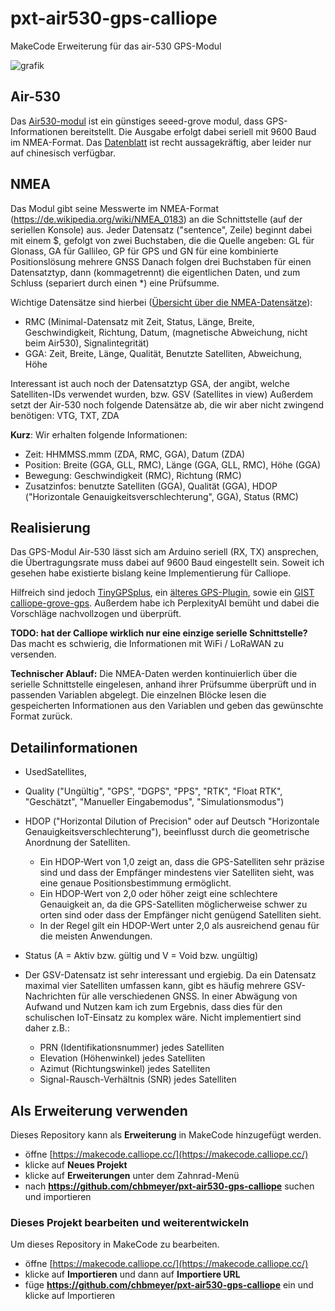 # pxt-air530-gps-calliope
MakeCode Erweiterung für das air-530 GPS-Modul

![grafik](https://github.com/user-attachments/assets/afce1c66-bf7c-4262-9194-4c8be8d8fd62)

## Air-530
Das [Air530-modul](https://wiki.seeedstudio.com/Grove-GPS-Air530/) ist ein günstiges seeed-grove modul, dass GPS-Informationen bereitstellt.
Die Ausgabe erfolgt dabei seriell mit 9600 Baud im NMEA-Format.
Das [Datenblatt](https://files.seeedstudio.com/wiki/Grove-GPS_Air_530/Air530_GPS_User_Booklet.V1.7.pdf) ist recht aussagekräftig, aber leider nur auf chinesisch verfügbar.

## NMEA
Das Modul gibt seine Messwerte im NMEA-Format (https://de.wikipedia.org/wiki/NMEA_0183) an die Schnittstelle (auf der seriellen Konsole) aus.
Jeder Datensatz ("sentence", Zeile) beginnt dabei mit einem $, gefolgt von zwei Buchstaben, die die Quelle angeben: GL für Glonass, GA für Gallileo, GP für GPS und GN für eine kombinierte Positionslösung mehrere GNSS
Danach folgen drei Buchstaben für einen Datensatztyp, dann (kommagetrennt) die eigentlichen Daten, und zum Schluss (separiert durch einen *) eine Prüfsumme.

Wichtige Datensätze sind hierbei ([Übersicht über die NMEA-Datensätze](https://www.nmea.de/nmea0183datensaetze.html)):
- RMC (Minimal-Datensatz mit Zeit, Status, Länge, Breite, Geschwindigkeit, Richtung, Datum, (magnetische Abweichung, nicht beim Air530), Signalintegrität)
- GGA: Zeit, Breite, Länge, Qualität, Benutzte Satelliten, Abweichung, Höhe

Interessant ist auch noch der Datensatztyp GSA, der angibt, welche Satelliten-IDs verwendet wurden, bzw. GSV (Satellites in view)
Außerdem setzt der Air-530 noch folgende Datensätze ab, die wir aber nicht zwingend benötigen: VTG, TXT, ZDA

**Kurz**: Wir erhalten folgende Informationen:
- Zeit: HHMMSS.mmm (ZDA, RMC, GGA), Datum (ZDA)
- Position: Breite (GGA, GLL, RMC), Länge (GGA, GLL, RMC), Höhe (GGA)
- Bewegung: Geschwindigkeit (RMC), Richtung (RMC)
- Zusatzinfos: benutzte Satelliten (GGA), Qualität (GGA), HDOP ("Horizontale Genauigkeitsverschlechterung", GGA), Status (RMC)

## Realisierung
Das GPS-Modul Air-530 lässt sich am Arduino seriell (RX, TX) ansprechen, die Übertragungsrate muss dabei auf 9600 Baud eingestellt sein.
Soweit ich gesehen habe existierte bislang keine Implementierung für Calliope.

Hilfreich sind jedoch [TinyGPSplus](https://github.com/mikalhart/TinyGPSPlus), ein [älteres GPS-Plugin](https://github.com/ElectronicCats/pxt-gps), sowie ein [GIST calliope-grove-gps](https://gist.github.com/kvico/92969f73c60c709bbcdb728514f62552).
Außerdem habe ich PerplexityAI bemüht und dabei die Vorschläge nachvollzogen und überprüft.

**TODO: hat der Calliope wirklich nur eine einzige serielle Schnittstelle?**
Das macht es schwierig, die Informationen mit WiFi / LoRaWAN zu versenden.

**Technischer Ablauf:**
Die NMEA-Daten werden kontinuierlich über die serielle Schnittstelle eingelesen, anhand ihrer Prüfsumme überprüft und in passenden Variablen abgelegt.
Die einzelnen Blöcke lesen die gespeicherten Informationen aus den Variablen und geben das gewünschte Format zurück.

## Detailinformationen
- UsedSatellites,
- Quality ("Ungültig", "GPS", "DGPS", "PPS", "RTK", "Float RTK", "Geschätzt", "Manueller Eingabemodus", "Simulationsmodus")
- HDOP ("Horizontal Dilution of Precision" oder auf Deutsch "Horizontale Genauigkeitsverschlechterung"), beeinflusst durch die geometrische Anordnung der Satelliten.
   - Ein HDOP-Wert von 1,0 zeigt an, dass die GPS-Satelliten sehr präzise sind und dass der Empfänger mindestens vier Satelliten sieht, was eine genaue Positionsbestimmung ermöglicht.
   - Ein HDOP-Wert von 2,0 oder höher zeigt eine schlechtere Genauigkeit an, da die GPS-Satelliten möglicherweise schwer zu orten sind oder dass der Empfänger nicht genügend Satelliten sieht.
   - In der Regel gilt ein HDOP-Wert unter 2,0 als ausreichend genau für die meisten Anwendungen.
- Status (A = Aktiv bzw. gültig und V = Void bzw. ungültig)

- Der GSV-Datensatz ist sehr interessant und ergiebig. Da ein Datensatz maximal vier Satelliten umfassen kann, gibt es häufig mehrere GSV-Nachrichten für alle verschiedenen GNSS. In einer Abwägung von Aufwand und Nutzen kam ich zum Ergebnis, dass dies für den schulischen IoT-Einsatz zu komplex wäre. Nicht implementiert sind daher z.B.:
   - PRN (Identifikationsnummer) jedes Satelliten
   - Elevation (Höhenwinkel) jedes Satelliten
   - Azimut (Richtungswinkel) jedes Satelliten
   - Signal-Rausch-Verhältnis (SNR) jedes Satelliten
 

## Als Erweiterung verwenden

Dieses Repository kann als **Erweiterung** in MakeCode hinzugefügt werden.

* öffne [https://makecode.calliope.cc/](https://makecode.calliope.cc/)
* klicke auf **Neues Projekt**
* klicke auf **Erweiterungen** unter dem Zahnrad-Menü
* nach **https://github.com/chbmeyer/pxt-air530-gps-calliope** suchen und importieren

### Dieses Projekt bearbeiten und weiterentwickeln

Um dieses Repository in MakeCode zu bearbeiten.

* öffne [https://makecode.calliope.cc/](https://makecode.calliope.cc/)
* klicke auf **Importieren** und dann auf **Importiere URL**
* füge **https://github.com/chbmeyer/pxt-air530-gps-calliope** ein und klicke auf Importieren

